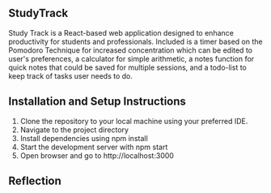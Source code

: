 ## StudyTrack

Study Track is a React-based web application designed to enhance productivity for students and professionals. Included is a timer based on the Pomodoro Technique for increased concentration which can be edited to user's preferences, a calculator for simple arithmetic, a notes function for quick notes that could be saved for multiple sessions, and a todo-list to keep track of tasks user needs to do. 

## Installation and Setup Instructions 

1. Clone the repository to your local machine using your preferred IDE.
2. Navigate to the project directory 
3. Install dependencies using npm install
4. Start the development server with npm start
5. Open browser and go to http://localhost:3000

## Reflection


